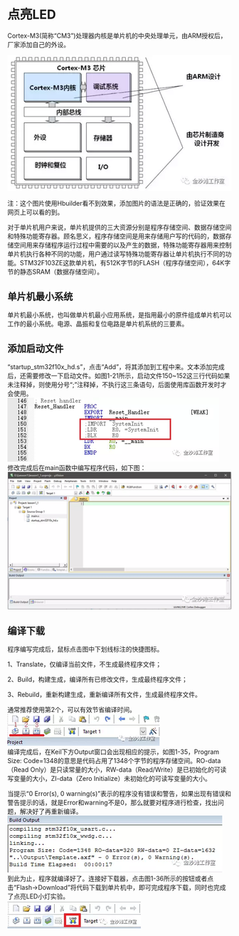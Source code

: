 # 点亮LED  

Cortex-M3(简称“CM3”)处理器内核是单片机的中央处理单元，由ARM授权后，厂家添加自己的外设。  

![STM32单片机](images/STM32单片机内部结构.webp "STM32单片机")  

注：这个图片使用Hbuilder看不到效果，添加图片的语法是正确的，验证效果在网页上可以看的到。  

对于单片机用户来说，单片机提供的三大资源分别是程序存储空间、数据存储空间和特殊功能寄存器。顾名思义，程序存储空间是用来存储用户写的代码的，数据存储空间用来存储程序运行过程中需要的以及产生的数据，特殊功能寄存器用来控制单片机执行各种不同的功能，用户通过读写特殊功能寄存器让单片机执行不同的功能。STM32F103ZE这款单片机，有512K字节的FLASH（程序存储空间），64K字节的静态SRAM（数据存储空间）。  

## 单片机最小系统  
单片机最小系统，也叫做单片机最小应用系统，是指用最小的原件组成单片机可以工作的最小系统。电源、晶振和复位电路是单片机系统的三要素。  


## 添加启动文件  
“startup_stm32f10x_hd.s”，点击“Add”，将其添加到工程中来。文本添加完成后，还需要修改一下启动文件。如图1-21所示，启动文件150~152这三行代码如果未注释掉，则使用分号“;”注释掉，不执行这三条语句，后面使用库函数开发时才会使用。  
![启动文件](images/修改启动文件.webp "启动文件")  
修改完成后在main函数中编写程序代码，如下图：  
![工程界面](images/工程界面.webp "工程界面")   


## 编译下载  
程序编写完成后，鼠标点击图中下划线标注的快捷图标。

1、Translate，仅编译当前文件，不生成最终程序文件；

2、Build，构建生成，编译所有已修改文件，生成最终程序文件；

3、Rebuild，重新构建生成，重新编译所有文件，生成最终程序文件。

通常推荐使用第2个，可以有效节省编译时间。  
![编译程序](images/编译程序.webp "编译程序")   
编译完成后，在Keil下方Output窗口会出现相应的提示，如图1-35，Program Size: Code=1348的意思是代码占用了1348个字节的程序存储空间。RO-data（Read Only）是只读常量的大小，RW-data（Read/Write）是已初始化的可读写变量的大小，ZI-data（Zero Initialize）未初始化的可读写变量的大小。

当提示“0 Error(s), 0 warning(s)”表示的程序没有错误和警告，如果出现有错误和警告提示的话，就是Error和warning不是0，那么就要对程序进行检查，找出问题，解决好了再重新编译。  
![编译输出信息](images/编译输出信息.webp "编译输出信息")   
到此为止，程序就编译好了。连接好下载器，点击图1-36所示的按钮或者点击“Flash->Download”将代码下载到单片机中，即可完成程序下载，同时也完成了点亮LED小灯实验。  
![下载程序](images/下载程序.webp "下载程序")  

